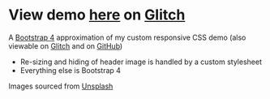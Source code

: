 # View demo [here](https://auspicious-slash-route.glitch.me/) on [Glitch](https://glitch.com/)

A [Bootstrap 4](https://getbootstrap.com/) approximation of my custom responsive CSS demo (also viewable on [Glitch](https://glitch.com/) and on [GitHub](https://github.com/partgnome/effective-train))

- Re-sizing and hiding of header image is handled by a custom stylesheet
- Everything else is Bootstrap 4

Images sourced from [Unsplash](https://unsplash.com/)
